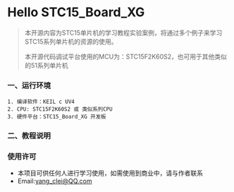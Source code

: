 # Hello STC15_Board_XG

> 本开源内容为STC15单片机的学习教程实验案例，将通过多个例子来学习STC15系列单片机的资源的使用。
>
> 本开源代码调试平台使用的MCU为：STC15F2K60S2，也可用于其他类似的51系列单片机

### 一、运行环境

	1. 编译软件：KEIL c UV4
	2. CPU: STC15F2K60S2 或 类似系列CPU
	3. 硬件平台：STC15_Board_XG 开发板

### 二、教程说明







### 使用许可

* 本项目可供任何人进行学习使用，如需使用到商业中，请与作者联系
* Email:yang_clei@QQ.com